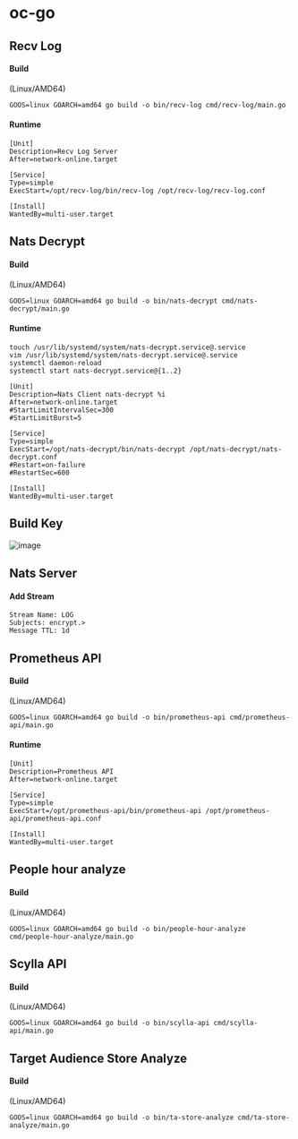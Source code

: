 # oc-go

## Recv Log

#### Build

(Linux/AMD64)
```
GOOS=linux GOARCH=amd64 go build -o bin/recv-log cmd/recv-log/main.go
```

#### Runtime

```
[Unit]
Description=Recv Log Server
After=network-online.target

[Service]
Type=simple
ExecStart=/opt/recv-log/bin/recv-log /opt/recv-log/recv-log.conf

[Install]
WantedBy=multi-user.target
```

## Nats Decrypt

#### Build

(Linux/AMD64)
```
GOOS=linux GOARCH=amd64 go build -o bin/nats-decrypt cmd/nats-decrypt/main.go
```

#### Runtime

```
touch /usr/lib/systemd/system/nats-decrypt.service@.service
vim /usr/lib/systemd/system/nats-decrypt.service@.service
systemctl daemon-reload
systemctl start nats-decrypt.service@{1..2}
```

```
[Unit]
Description=Nats Client nats-decrypt %i
After=network-online.target
#StartLimitIntervalSec=300
#StartLimitBurst=5

[Service]
Type=simple
ExecStart=/opt/nats-decrypt/bin/nats-decrypt /opt/nats-decrypt/nats-decrypt.conf
#Restart=on-failure
#RestartSec=600

[Install]
WantedBy=multi-user.target
```

## Build Key

![image](https://i.imgur.com/xRlGf0p.jpg)

## Nats Server

#### Add Stream
```
Stream Name: LOG
Subjects: encrypt.>
Message TTL: 1d
```

## Prometheus API

#### Build

(Linux/AMD64)
```
GOOS=linux GOARCH=amd64 go build -o bin/prometheus-api cmd/prometheus-api/main.go
```

#### Runtime

```
[Unit]
Description=Prometheus API
After=network-online.target

[Service]
Type=simple
ExecStart=/opt/prometheus-api/bin/prometheus-api /opt/prometheus-api/prometheus-api.conf

[Install]
WantedBy=multi-user.target
```

## People hour analyze

#### Build

(Linux/AMD64)
```
GOOS=linux GOARCH=amd64 go build -o bin/people-hour-analyze cmd/people-hour-analyze/main.go
```

## Scylla API

#### Build

(Linux/AMD64)
```
GOOS=linux GOARCH=amd64 go build -o bin/scylla-api cmd/scylla-api/main.go
```

## Target Audience Store Analyze

#### Build

(Linux/AMD64)
```
GOOS=linux GOARCH=amd64 go build -o bin/ta-store-analyze cmd/ta-store-analyze/main.go
```